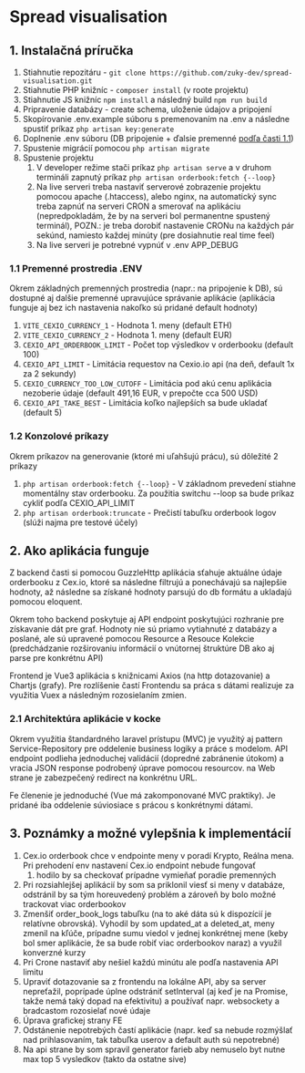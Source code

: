# Spread visualisation

## 1. Instalačná príručka

1. Stiahnutie repozitáru - ```git clone https://github.com/zuky-dev/spread-visualisation.git```
2. Stiahnutie PHP knižníc - ```composer install``` (v roote projektu)
3. Stiahnutie JS knižníc ```npm install``` a následný build ```npm run build```
4. Pripravenie databázy - create schema, uloženie údajov a pripojení
5. Skopírovanie .env.example súboru s premenovaním na .env a následne spustiť príkaz ```php artisan key:generate```
6. Doplnenie .env súboru (DB pripojenie + ďalsie premenné [podľa časti 1.1](####-1.1-ENV-variables))
7. Spustenie migrácií pomocou ```php artisan migrate```
8. Spustenie projektu
    1. V developer režime stači príkaz ```php artisan serve``` a v druhom termináli zapnutý príkaz ```php artisan orderbook:fetch {--loop}```
    2. Na live serveri treba nastaviť serverové zobrazenie projektu pomocou apache (.htaccess), alebo nginx, na automatický sync treba zapnúť na serveri CRON a smerovať na aplikáciu (nepredpokladám, že by na serveri bol permanentne spustený terminál), POZN.: je treba dorobiť nastavenie CRONu na každých pár sekúnd, namiesto každej minúty (pre dosiahnutie real time feel)
    3. Na live serveri je potrebné vypnúť v .env APP_DEBUG

### 1.1 Premenné prostredia .ENV

Okrem základných premenných prostredia (napr.: na pripojenie k DB), sú dostupné aj dalšie premenné upravujúce správanie aplikácie (aplikácia funguje aj bez ich nastavenia nakoľko sú pridané default hodnoty)

1. ```VITE_CEXIO_CURRENCY_1``` - Hodnota 1. meny (default ETH)
2. ```VITE_CEXIO_CURRENCY_2``` - Hodnota 1. meny (default EUR)
3. ```CEXIO_API_ORDERBOOK_LIMIT``` - Počet top výsledkov v orderbooku (default 100)
4. ```CEXIO_API_LIMIT``` - Limitácia requestov na Cexio.io api (na deň, default 1x za 2 sekundy)
5. ```CEXIO_CURRENCY_TOO_LOW_CUTOFF``` - Limitácia pod akú cenu aplikácia nezoberie údaje (default 491,16 EUR, v prepočte cca 500 USD)
6. ```CEXIO_API_TAKE_BEST``` - Limitácia koľko najlepších sa bude ukladať (default 5)

### 1.2 Konzolové príkazy

Okrem príkazov na generovanie (ktoré mi uľahšujú prácu), sú dôležité 2 príkazy

1. ```php artisan orderbook:fetch {--loop}``` - V základnom prevedení stiahne momentálny stav orderbooku. Za použitia switchu --loop sa bude príkaz cykliť podľa CEXIO_API_LIMIT
2. ```php artisan orderbook:truncate``` - Prečistí tabuľku orderbook logov (slúži najma pre testové účely)

## 2. Ako aplikácia funguje

Z backend časti si pomocou GuzzleHttp aplikácia sťahuje aktuálne údaje orderbooku z Cex.io, ktoré sa následne filtrujú a ponechávajú sa najlepšie hodnoty, až následne sa získané hodnoty parsujú do db formátu a ukladajú pomocou eloquent.

Okrem toho backend poskytuje aj API endpoint poskytujúci rozhranie pre získavanie dát pre graf. Hodnoty nie sú priamo vytiahnuté z databázy a poslané, ale sú upravené pomocou Resource a Resouce Kolekcie (predchádzanie rozširovaniu informácií o vnútornej štruktúre DB ako aj parse pre konkrétnu API)

Frontend je Vue3 aplikácia s knižnicami Axios (na http dotazovanie) a Chartjs (grafy). Pre rozlíšenie častí Frontendu sa práca s dátami realizuje za využitia Vuex a následným rozosielaním zmien.

### 2.1 Architektúra aplikácie v kocke

Okrem využitia štandardného laravel prístupu (MVC) je využitý aj pattern Service-Repository pre oddelenie business logiky a práce s modelom. API endpoint podlieha jednoduchej validácií (dopredné zabránenie útokom) a vracia JSON response podrobený úprave pomocou resourcov. na Web strane je zabezpečený redirect na konkrétnu URL.

Fe členenie je jednoduché (Vue má zakomponované MVC praktiky). Je pridané iba oddelenie súviosiace s prácou s konkrétnymi dátami.

## 3. Poznámky a možné vylepšnia k implementácií

1. Cex.io orderbook chce v endpointe meny v poradí Krypto, Reálna mena. Pri prehodení env nastavení Cex.io endpoint nebude fungovať
    1. hodilo by sa checkovať prípadne vymieňať poradie premenných
2. Pri rozsiahlejšej aplikácií by som sa priklonil viesť si meny v databáze, odstránil by sa tým horeuvedený problém a zároveň by bolo možné trackovat viac orderbookov
3. Zmenšiť order_book_logs tabuľku (na to aké dáta sú k dispozícií je relatívne obrovská). Vyhodil by som updated_at a deleted_at, meny zmenil na kľúče, prípadne sumu viedol v jednej konkrétnej mene (keby bol smer aplikácie, že sa bude robiť viac orderbookov naraz) a využil konverzné kurzy
4. Pri Crone nastaviť aby nešiel každú minútu ale podľa nastavenia API limitu
5. Upraviť dotazovanie sa z frontendu na lokálne API, aby sa server nepreťažil, poprípade úplne odstrániť setInterval (aj keď je na Promise, takže nemá taký dopad na efektivitu) a používať napr. websockety a bradcastom rozosielať nové údaje
6. Úprava grafickej strany FE
7. Odstánenie nepotrebých častí aplikácie (napr. keď sa nebude rozmýšlať nad prihlasovaním, tak tabuľka userov a default auth sú nepotrebné)
8. Na api strane by som spravil generator farieb aby nemuselo byt nutne max top 5 vysledkov (takto da ostatne sive)
